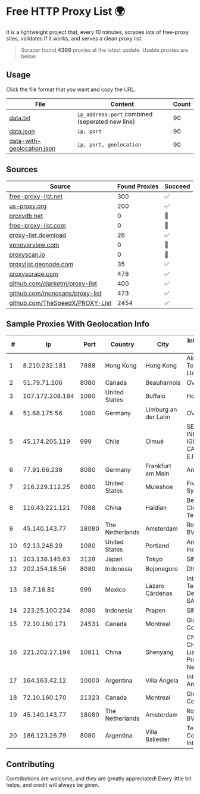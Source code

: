 
# Free HTTP Proxy List 🌍

It is a lightweight project that, every 10 minutes, scrapes lots of free-proxy sites, validates if it works, and serves a clean proxy list.


> Scraper found **4366** proxies at the latest update. Usable proxies are below.

## Usage

Click the file format that you want and copy the URL.


|File|Content|Count|
|----|-------|-----|
|[data.txt](https://raw.githubusercontent.com/themiralay/Proxy-List-World/master/data.txt)|`ip_address:port` combined (seperated new line)|90|
|[data.json](https://raw.githubusercontent.com/themiralay/Proxy-List-World/master/data.json)|`ip, port`|90|
|[data-with-geolocation.json](https://raw.githubusercontent.com/themiralay/Proxy-List-World/master/data-with-geolocation.json)|`ip, port, geolocation`|90|

## Sources

|Source|Found Proxies|Succeed|
|------|-------------|-------|
|[free-proxy-list.net](https://free-proxy-list.net)|300|✅|
|[us-proxy.org](https://www.us-proxy.org)|200|✅|
|[proxydb.net](http://proxydb.net)|0|🚫|
|[free-proxy-list.com](https://free-proxy-list.com/?page=&port=&type%5B%5D=http&type%5B%5D=https&up_time=0&search=Search)|0|🚫|
|[proxy-list.download](https://www.proxy-list.download/HTTP)|26|✅|
|[vpnoverview.com](https://vpnoverview.com/privacy/anonymous-browsing/free-proxy-servers)|0|🚫|
|[proxyscan.io](https://www.proxyscan.io)|0|🚫|
|[proxylist.geonode.com](https://proxylist.geonode.com/api/proxy-list?limit=300&page=1&sort_by=lastChecked&sort_type=desc&protocols=http,https)|35|✅|
|[proxyscrape.com](https://api.proxyscrape.com/v2/?request=displayproxies&protocol=http&timeout=10000&country=all&ssl=all&anonymity=all)|478|✅|
|[github.com/clarketm/proxy-list](https://raw.githubusercontent.com/clarketm/proxy-list/master/proxy-list-raw.txt)|400|✅|
|[github.com/monosans/proxy-list](https://raw.githubusercontent.com/monosans/proxy-list/main/proxies/http.txt)|473|✅|
|[github.com/TheSpeedX/PROXY-List](https://raw.githubusercontent.com/TheSpeedX/PROXY-List/master/http.txt)|2454|✅|


## Sample Proxies With Geolocation Info

|#|Ip|Port|Country|City|Internet Service Provider|
|-|--|----|-------|----|-------------------------|
|1|8.210.232.181|7888|Hong Kong|Hong Kong|Alibaba (US) Technology Co., Ltd.|
|2|51.79.71.106|8080|Canada|Beauharnois|OVH SAS|
|3|107.172.208.184|1080|United States|Buffalo|HostPapa|
|4|51.68.175.56|1080|Germany|Limburg an der Lahn|OVH SAS|
|5|45.174.205.119|999|Chile|Olmué|SERVICIOS INFORMÁTICOS IGNACIO LIZANA CARREÑO E.I.R.L(INALTEC).|
|6|77.91.66.238|8080|Germany|Frankfurt am Main|Andrii Hrosh|
|7|216.229.112.25|8080|United States|Muleshoe|Five Area Systems, LLC|
|8|110.43.221.121|7088|China|Haidian|Beijing Kingsoft Cloud Internet Technology Co|
|9|45.140.143.77|18080|The Netherlands|Amsterdam|RoyaleHosting BV|
|10|52.13.248.29|1080|United States|Portland|Amazon.com, Inc.|
|11|203.138.145.63|3128|Japan|Tokyo|SIMPLEIA|
|12|202.154.18.56|8080|Indonesia|Bojonegoro|DIGITNET|
|13|38.7.16.81|999|Mexico|Lázaro Cárdenas|Internet Telefonia Y TV De Michoacan SA De CV|
|14|223.25.100.234|8080|Indonesia|Prapen|SINERGINET|
|15|72.10.160.171|24531|Canada|Montreal|GloboTech Communications|
|16|221.202.27.194|10811|China|Shenyang|CNC Group CHINA169 Liaoning Province Network|
|17|164.163.42.12|10000|Argentina|Villa Ángela|Interret Villa Angela SRL|
|18|72.10.160.170|21323|Canada|Montreal|GloboTech Communications|
|19|45.140.143.77|18080|The Netherlands|Amsterdam|RoyaleHosting BV|
|20|186.123.26.79|8080|Argentina|Villa Ballester|Techtel LMDS Comunicaciones Interactivas S.A.|



## Contributing

Contributions are welcome, and they are greatly appreciated! Every
little bit helps, and credit will always be given.

